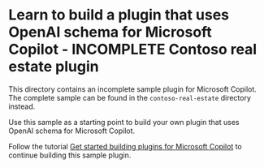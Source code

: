 # Learn to build a plugin that uses OpenAI schema for Microsoft Copilot - INCOMPLETE Contoso real estate plugin

This directory contains an incomplete sample plugin for Microsoft Copilot. The complete sample can be found in the `contoso-real-estate` directory instead.

Use this sample as a starting point to build your own plugin that uses OpenAI schema for Microsoft Copilot.

Follow the tutorial [Get started building plugins for Microsoft Copilot](https://learn.microsoft.com/copilot-plugins/get-started) to continue building this sample plugin.
